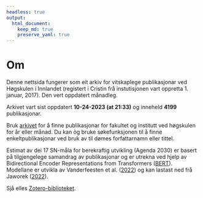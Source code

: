 ```yaml
---
headless: true
output: 
  html_document:
    keep_md: true
    preserve_yaml: true
---
```






# Om

Denne nettsida fungerer som eit arkiv for vitskaplege publikasjonar ved 
Høgskulen i Innlandet (registert i Cristin frå instutisjonen vart oppretta 1. 
januar, 2017). Den vert oppdatert månadleg.

Arkivet vart sist oppdatert **10-24-2023 (at 21:33)** og inneheld **4199** publikasjonar.

Bruk [arkivet](#archive) for å finne publikasjonar for fakultet og institutt ved 
høgskulen for år eller månad. Du kan òg bruke søkefunksjonen til å finne 
enkeltpublikasjonar ved bruk av til dømes forfattarnamn eller tittel.

Estimat av dei 17 SN-måla for berekraftig utvikling (Agenda 2030) er basert på 
tilgjengelege samandrag av publikasjonar og er utrekna ved hjelp av 
Bidirectional Encoder Representations from Transformers 
([BERT](https://en.wikipedia.org/wiki/BERT_(language_model))). Modellane er 
utvikla av Vanderfeesten et al. 
([2022](https://doi.org/10.5281/zenodo.6487606)) og kan lastast ned frå Jaworek
([2022](https://doi.org/10.5281/zenodo.5835849)).

Sjå elles 
[Zotero-biblioteket](https://www.zotero.org/groups/5022929/hinn/library).
